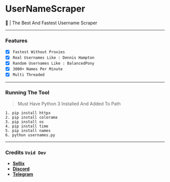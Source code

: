 # UserNameScraper
🤖 | The Best And Fastest Username Scraper

---------------------------------------

### Features

* [x] `Fastest Without Proxies`
* [x] `Real Usernames Like : Dennis Hampton`
* [x] `Random Usernames Like : BalancedPony`
* [x] `3000+ Names Per Minute`
* [x] `Multi Threaded`

--------------------------------------- 

### Running The Tool 

> Must Have Python 3 Installed And Added To Path

```shell script
1. pip install httpx
2. pip install colorama
3. pip install os
4. pip install time
5. pip install names
6. python usernames.py
```

--------------------------------------- 

### Credits `Void Dev`
-  **[Sellix](https://voidtools.sellix.io)**
-  **[Discord](https://discord.gg/voidtools)**
-  **[Telegram](https://t.me/voiddev1337)**
